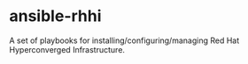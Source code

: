 # ansible-rhhi
A set of playbooks for installing/configuring/managing Red Hat Hyperconverged Infrastructure.
